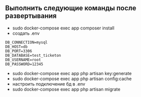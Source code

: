 ## Выполнить следующие команды после развертывания

- sudo docker-compose exec app composer install
- создать .env
```
DB_CONNECTION=mysql
DB_HOST=db
DB_PORT=3306
DB_DATABASE=test_ticketon
DB_USERNAME=root
DB_PASSWORD=12345
```
- sudo docker-compose exec app php artisan key:generate
- sudo docker-compose exec app php artisan config:cache
- настроить подключение бд в .env
- sudo docker-compose exec app php artisan migrate

